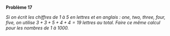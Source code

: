 **Problème 17**

_Si on écrit les chiffres de $1$ à $5$ en lettres et en anglais : one, two, three, four, five, on utilise $3+3+5+4+4=19$ lettres au total. Faire ce même calcul pour les nombres de $1$ à $1000$._